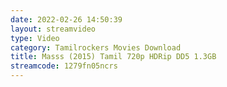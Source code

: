 ```yaml
---
date: 2022-02-26 14:50:39
layout: streamvideo
type: Video
category: Tamilrockers Movies Download
title: Masss (2015) Tamil 720p HDRip DD5 1.3GB
streamcode: 1279fn05ncrs
---
```

